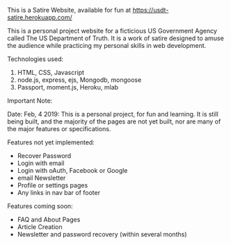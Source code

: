 This is a Satire Website, available for fun at https://usdt-satire.herokuapp.com/

This is a personal project website for a ficticious US Government Agency called The US Department of Truth. It is a work of satire designed to amuse the audience while practicing my personal skills in web development.

Technologies used:
1. HTML, CSS, Javascript
2. node.js, express, ejs, Mongodb, mongoose
3. Passport, moment.js, Heroku, mlab

Important Note: 

Date: Feb, 4 2019: This is a personal project, for fun and learning. It is still being built, and the majority of the pages are not yet built, nor are many of the major features or specifications.

Features not yet implemented:
- Recover Password
- Login with email
- Login with oAuth, Facebook or Google
- email Newsletter
- Profile or settings pages
- Any links in nav bar of footer

Features coming soon:
- FAQ and About Pages
- Article Creation
- Newsletter and password recovery (within several months)
